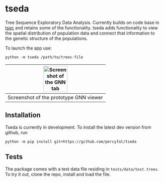 # tseda

Tree Sequence Exploratory Data Analysis. Currently builds on code base
in [tsqc](https://github.com/tskit-dev/tsqc) and retains some of the
functionality. tseda adds functionality to view the spatial
distribution of population data and connect that information to the
genetic structure of the populations.

To launch the app use:

`python -m tseda /path/to/trees-file`


| <img src="./static/GNN-screenshot.jpg" width="50%" alt="Screenshot of the GNN tab"> |
|:--:| 
| Screenshot of the prototype GNN viewer |

## Installation

Tseda is currently in development. To install the latest dev version from github, run

```
python -m pip install git+https://github.com/percyfal/tseda
```

## Tests

The package comes with a test data file residing in
`tests/data/test.trees`. To try it out, clone the repo, install and
load the file.

